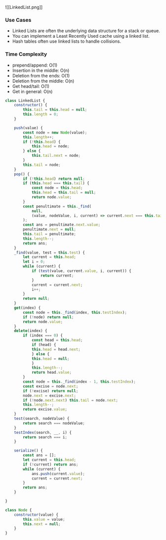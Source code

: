 ![[LinkedList.png]]

### Use Cases 
* Linked Lists are often the underlying data structure for a stack or queue.
* You can implement a Least Recently Used cache using a linked list. 
* Hash tables often use linked lists to handle collisions. 
### Time Complexity
* prepend/append: O(1)
* Insertion in the middle: O(n)
* Deletion from the ends: O(1)
* Deletion from the middle: O(n)
* Get head/tail: O(1)
* Get in general: O(n)

```js
class LinkedList {
	constructor() {
		this.tail = this.head = null;
		this.length = 0;
	}

	push(value) {
		const node = new Node(value);
		this.length++;
		if (!this.head) {
			this.head = node;
		} else {
			this.tail.next = node;
		}
		this.tail = node;
	}
	pop() {
		if (!this.head) return null;
		if (this.head === this.tail) {
			const node = this.head;
			this.head = this.tail = null;
			return node.value;
		}
		const penultimate = this._find(
			null,
			(value, nodeValue, i, current) => current.next === this.tail
		);
		const ans = penultimate.next.value;
		penultimate.next = null;
		this.tail = penultimate;
		this.length--;
		return ans;
	}
	_find(value, test = this.test) {
		let current = this.head;
		let i = 0;
		while (current) {
			if (test(value, current.value, i, current)) {
				return current;
			}
			current = current.next;
			i++;
		}
		return null;
	}
	get(index) {
		const node = this._find(index, this.testIndex);
		if (!node) return null;
		return node.value;
	}
	delete(index) {
		if (index === 0) {
			const head = this.head;
			if (head) {
			this.head = head.next;
			} else {
			this.head = null;
			}
			this.length--;
			return head.value;
		}
		const node = this._find(index - 1, this.testIndex);
		const excise = node.next;
		if (!excise) return null;
		node.next = excise.next;
		if (!node.next.next) this.tail = node.next;
		this.length--;
		return excise.value;
	}
	test(search, nodeValue) {
		return search === nodeValue;
	}
	testIndex(search, __, i) {
		return search === i;
	}

	serialize() {
		const ans = [];
		let current = this.head;
		if (!current) return ans;
		while (current) {
			ans.push(current.value);
			current = current.next;
		}
		return ans;
	}

}

class Node {
	constructor(value) {
		this.value = value;
		this.next = null;
	}
}
```

